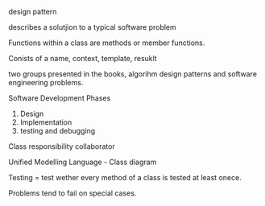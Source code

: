 design pattern

describes a solutjion to a typical software problem

Functions within a class are methods or member functions.

Conists of a name, context, template, resuklt

two groups presented in the books, algorihm design patterns and software engineering problems.

Software Development Phases

1. Design
2. Implementation 
3. testing and debugging

Class responsibility collaborator 

Unified Modelling Language - Class diagram

Testing = test wether every method of a class is tested at least onece.

Problems tend to fail on special cases.

